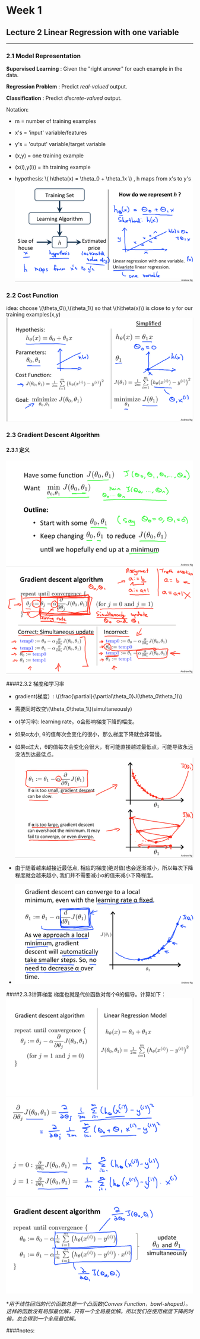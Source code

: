 <script type="text/javascript" src="http://cdn.mathjax.org/mathjax/latest/MathJax.js?config=default"></script>

# Week 1 
## Lecture 2  Linear Regression with one variable
-----------------------------------------

### 2.1 Model Representation

**Supervised Learning** : Given the "right answer" for each example in the data.

**Regression Problem** : Predict *real-valued* output.

**Classification** : Predict *discrete-valued* output.

Notation:

- m = number of training examples
- x's = 'input' variable/features
- y's = 'output' variable/target variable
- (x,y) = one training example
- (x(i),y(i)) = ith training example

- hypothesis: \\( h\theta(x) = \theta_0 + \theta\_1x \\) , h maps from x's to y's
![](../images/0201.png)

### 2.2 Cost Function

idea: choose \\(\theta_0\\),\\(\theta_1\\) so that \\(h\theta(x)\\) is close to y for our training examples(x,y)
![](../images/0202.png)

### 2.3 Gradient Descent Algorithm
#### 2.3.1 定义
![](../images/0203.png)
![](../images/0204.png)

####2.3.2 梯度和学习率

- gradient(梯度）:  \\(\frac{\partial}{\partial\theta_0}J(\theta\_0\theta\_1)\\)
- 需要同时改变\\(\theta\_0\theta\_1\\)(simultaneously)
- α(学习率): learning rate。α会影响梯度下降的幅度。
 - 如果α太小, θ的值每次会变化的很小，那么梯度下降就会非常慢。
 - 如果α过大，θ的值每次会变化会很大，有可能直接越过最低点，可能导致永远没法到达最低点。
![](../images/0205.png)

- 由于随着越来越接近最低点, 相应的梯度(绝对值)也会逐渐减小，所以每次下降程度就会越来越小, 我们并不需要减小α的值来减小下降程度。
- ![](../images/0206.png)

####2.3.3计算梯度
梯度也就是代价函数对每个θ的偏导。计算如下：
![](../images/0207.png)
![](../images/0208.png)
![](../images/0209.png)

**用于线性回归的代价函数总是一个凸函数(Convex Function，bowl-shaped）。这样的函数没有局部最优解，只有一个全局最优解。所以我们在使用梯度下降的时候，总会得到一个全局最优解。*

####notes:
